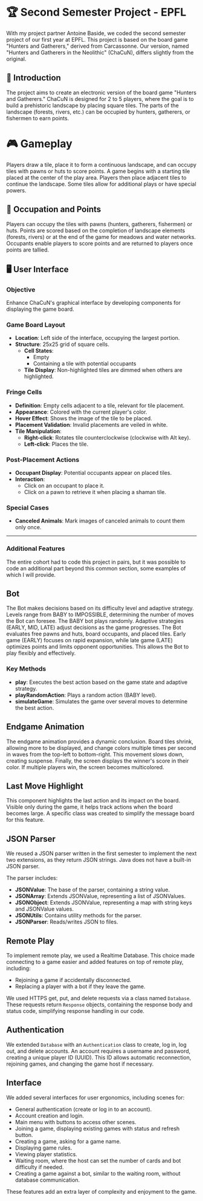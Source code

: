 # 🏆 Second Semester Project - EPFL

With my project partner Antoine Baside, we coded the second semester project of our first year at EPFL. This project is based on the board game "Hunters and Gatherers," derived from Carcassonne. Our version, named "Hunters and Gatherers in the Neolithic" (ChaCuN), differs slightly from the original.

## 📘 Introduction

The project aims to create an electronic version of the board game "Hunters and Gatherers." ChaCuN is designed for 2 to 5 players, where the goal is to build a prehistoric landscape by placing square tiles. The parts of the landscape (forests, rivers, etc.) can be occupied by hunters, gatherers, or fishermen to earn points.

# 🎮 Gameplay

Players draw a tile, place it to form a continuous landscape, and can occupy tiles with pawns or huts to score points. A game begins with a starting tile placed at the center of the play area. Players then place adjacent tiles to continue the landscape. Some tiles allow for additional plays or have special powers.

## 🏡 Occupation and Points

Players can occupy the tiles with pawns (hunters, gatherers, fishermen) or huts. Points are scored based on the completion of landscape elements (forests, rivers) or at the end of the game for meadows and water networks. Occupants enable players to score points and are returned to players once points are tallied.

## 🖥️ User Interface

### Objective
Enhance ChaCuN's graphical interface by developing components for displaying the game board.

### Game Board Layout
- **Location**: Left side of the interface, occupying the largest portion.
- **Structure**: 25x25 grid of square cells.
  - **Cell States**: 
    - Empty
    - Containing a tile with potential occupants
  - **Tile Display**: Non-highlighted tiles are dimmed when others are highlighted.

### Fringe Cells
- **Definition**: Empty cells adjacent to a tile, relevant for tile placement.
- **Appearance**: Colored with the current player's color.
- **Hover Effect**: Shows the image of the tile to be placed.
- **Placement Validation**: Invalid placements are veiled in white.
- **Tile Manipulation**:
  - **Right-click**: Rotates tile counterclockwise (clockwise with Alt key).
  - **Left-click**: Places the tile.

### Post-Placement Actions
- **Occupant Display**: Potential occupants appear on placed tiles.
- **Interaction**: 
  - Click on an occupant to place it.
  - Click on a pawn to retrieve it when placing a shaman tile.

### Special Cases
- **Canceled Animals**: Mark images of canceled animals to count them only once.

---
### Additional Features

The entire cohort had to code this project in pairs, but it was possible to code an additional part beyond this common section, some examples of which I will provide.

## Bot

The Bot makes decisions based on its difficulty level and adaptive strategy. Levels range from BABY to IMPOSSIBLE, determining the number of moves the Bot can foresee. The BABY bot plays randomly. Adaptive strategies (EARLY, MID, LATE) adjust decisions as the game progresses. The Bot evaluates free pawns and huts, board occupants, and placed tiles. Early game (EARLY) focuses on rapid expansion, while late game (LATE) optimizes points and limits opponent opportunities. This allows the Bot to play flexibly and effectively.

### Key Methods
- **play**: Executes the best action based on the game state and adaptive strategy.
- **playRandomAction**: Plays a random action (BABY level).
- **simulateGame**: Simulates the game over several moves to determine the best action.

## Endgame Animation

The endgame animation provides a dynamic conclusion. Board tiles shrink, allowing more to be displayed, and change colors multiple times per second in waves from the top-left to bottom-right. This movement slows down, creating suspense. Finally, the screen displays the winner's score in their color. If multiple players win, the screen becomes multicolored.

## Last Move Highlight

This component highlights the last action and its impact on the board. Visible only during the game, it helps track actions when the board becomes large. A specific class was created to simplify the message board for this feature.

## JSON Parser

We reused a JSON parser written in the first semester to implement the next two extensions, as they return JSON strings. Java does not have a built-in JSON parser.

The parser includes:
- **JSONValue**: The base of the parser, containing a string value.
- **JSONArray**: Extends JSONValue, representing a list of JSONValues.
- **JSONObject**: Extends JSONValue, representing a map with string keys and JSONValue values.
- **JSONUtils**: Contains utility methods for the parser.
- **JSONParser**: Reads/writes JSON to files.

## Remote Play

To implement remote play, we used a Realtime Database. This choice made connecting to a game easier and added features on top of remote play, including:
- Rejoining a game if accidentally disconnected.
- Replacing a player with a bot if they leave the game.

We used HTTPS get, put, and delete requests via a class named `Database`. These requests return `Response` objects, containing the response body and status code, simplifying response handling in our code.

## Authentication

We extended `Database` with an `Authentication` class to create, log in, log out, and delete accounts. An account requires a username and password, creating a unique player ID (UUID). This ID allows automatic reconnection, rejoining games, and changing the game host if necessary.

## Interface

We added several interfaces for user ergonomics, including scenes for:
- General authentication (create or log in to an account).
- Account creation and login.
- Main menu with buttons to access other scenes.
- Joining a game, displaying existing games with status and refresh button.
- Creating a game, asking for a game name.
- Displaying game rules.
- Viewing player statistics.
- Waiting room, where the host can set the number of cards and bot difficulty if needed.
- Creating a game against a bot, similar to the waiting room, without database communication.


These features add an extra layer of complexity and enjoyment to the game.
